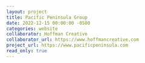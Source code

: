 ```yaml
---
layout: project
title: Pacific Peninsula Group
date: 2022-12-15 00:00:00 -0500
categories: website
collaborator: Hoffman Creative
collaborator_url: https://www.hoffmancreative.com
project_url: https://www.pacificpeninsula.com
read_only: true
---
```

